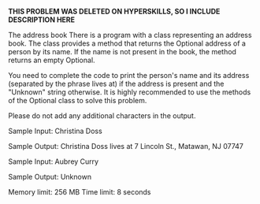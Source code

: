 ******THIS PROBLEM WAS DELETED ON HYPERSKILLS, SO I INCLUDE DESCRIPTION HERE******

The address book
There is a program with a class representing an address book. The class provides a method that returns the Optional address of a person by its name. If the name is not present in the book, the method returns an empty Optional.

You need to complete the code to print the person's name and its address (separated by the phrase lives at) if the address is present and the "Unknown" string otherwise. It is highly recommended to use the methods of the Optional class to solve this problem.

Please do not add any additional characters in the output.

Sample Input:
Christina Doss

Sample Output:
Christina Doss lives at 7 Lincoln St., Matawan, NJ 07747


Sample Input:
Aubrey Curry

Sample Output:
Unknown



Memory limit: 256 MB
Time limit: 8 seconds
